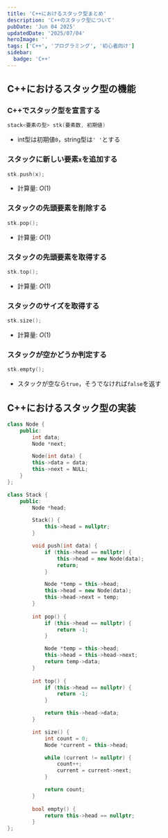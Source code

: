 ```yaml
---
title: 'C++におけるスタック型まとめ'
description: 'C++のスタック型について'
pubDate: 'Jun 04 2025'
updatedDate: '2025/07/04'
heroImage: ''
tags: ['C++', 'プログラミング', '初心者向け']
sidebar:
  badge: 'C++'
---
```


## C++におけるスタック型の機能

### C++でスタック型を宣言する
```cpp
stack<要素の型> stk(要素数, 初期値)
```
- int型は初期値`0`，string型は`' '`とする

### スタックに新しい要素`x`を追加する
```cpp
stk.push(x);
```
- 計算量: $O(1)$

### スタックの先頭要素を削除する
```cpp
stk.pop();
```
- 計算量: $O(1)$

### スタックの先頭要素を取得する
```cpp
stk.top();
```
- 計算量: $O(1)$

### スタックのサイズを取得する
```cpp
stk.size();
```
- 計算量: $O(1)$

### スタックが空かどうか判定する
```cpp
stk.empty();
```
- スタックが空なら`true`，そうでなければ`false`を返す

## C++におけるスタック型の実装

```cpp
class Node {
	public:
        int data;
        Node *next;

        Node(int data) {
        this->data = data;
        this->next = NULL;
	}
};

class Stack {
	public:
		Node *head;

		Stack() {
			this->head = nullptr;
		}

		void push(int data) {
			if (this->head == nullptr) {
				this->head = new Node(data);
				return;
			}

			Node *temp = this->head;
			this->head = new Node(data);
			this->head->next = temp;
		}
		
		int pop() {
			if (this->head == nullptr) {
				return -1;
			}

			Node *temp = this->head;
			this->head = this->head->next;
			return temp->data;
		}
		
		int top() {
			if (this->head == nullptr) {
				return -1;
			}

			return this->head->data;
		}

		int size() {
			int count = 0;
			Node *current = this->head;

			while (current != nullptr) {
				count++;
				current = current->next;
			}

			return count;
		}
		
		bool empty() {
			return this->head == nullptr;
		}
};
```	
